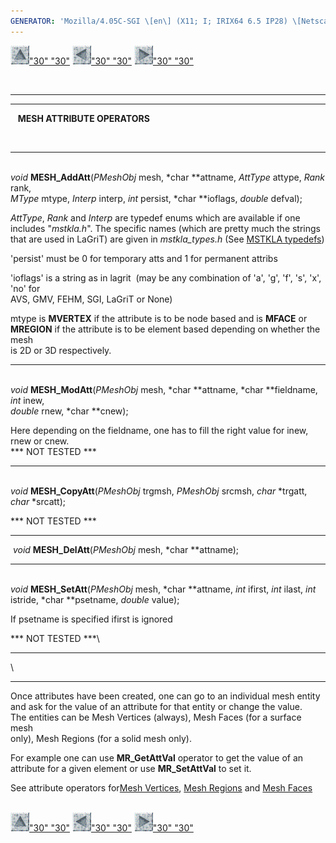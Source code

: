 ```yaml
---
GENERATOR: 'Mozilla/4.05C-SGI \[en\] (X11; I; IRIX64 6.5 IP28) \[Netscape\]'
---
```


[![](../images/arrow2.gif)"30"
"30"](mstkla.md#MESH%20VERTEX:) [![](../images/arrow3.gif)"30"
"30"](MeshEdge.md) [![](../images/arrow4.gif)"30"
"30"](GenRegion.md)

 

------------------------------------------------------------------------

------------------------------------------------------------------------

   **MESH ATTRIBUTE OPERATORS**

 

------------------------------------------------------------------------

\
*void* **MESH\_AddAtt**(*PMeshObj* mesh, *char \**attname, *AttType*
attype, *Rank* rank,\
*MType* mtype, *Interp* interp, *int* persist, *char \**ioflags,
*double* defval);

*AttType*, *Rank* and *Interp* are typedef enums which are available if
one\
includes "*mstkla.h*". The specific names (which are pretty much the
strings\
that are used in LaGriT) are given in *mstkla\_types.h* (See [MSTKLA
typedefs](prelim.md))

'persist' must be 0 for temporary atts and 1 for permanent attribs

'ioflags' is a string as in lagrit  (may be any combination of 'a', 'g',
'f', 's', 'x', 'no' for\
AVS, GMV, FEHM, SGI, LaGriT or None)

mtype is **MVERTEX** if the attribute is to be node based and is
**MFACE** or\
**MREGION** if the attribute is to be element based depending on whether
the mesh\
is 2D or 3D respectively.

------------------------------------------------------------------------

\
*void* **MESH\_ModAtt**(*PMeshObj* mesh, *char \**attname, *char
\**fieldname, *int* inew,\
*double* rnew, *char \**cnew);

Here depending on the fieldname, one has to fill the right value for
inew,\
rnew or cnew.\
\*\*\* NOT TESTED \*\*\*

------------------------------------------------------------------------

\
*void* **MESH\_CopyAtt**(*PMeshObj* trgmsh, *PMeshObj* srcmsh, *char*
\*trgatt, *char* \*srcatt);

\*\*\* NOT TESTED \*\*\*

------------------------------------------------------------------------

 *void* **MESH\_DelAtt**(*PMeshObj* mesh, *char \**attname);

------------------------------------------------------------------------

\
*void* **MESH\_SetAtt**(*PMeshObj* mesh, *char \**attname, *int* ifirst,
*int* ilast, *int*\
istride, *char \**psetname, *double* value);

If psetname is specified ifirst is ignored

\*\*\* NOT TESTED \*\*\*\

------------------------------------------------------------------------

\

------------------------------------------------------------------------

Once attributes have been created, one can go to an individual mesh
entity\
and ask for the value of an attribute for that entity or change the
value.\
The entities can be Mesh Vertices (always), Mesh Faces (for a surface
mesh\
only), Mesh Regions (for a solid mesh only).

For example one can use **MR\_GetAttVal** operator to get the value of
an\
attribute for a given element or use **MR\_SetAttVal** to set it.

See attribute operators for[Mesh Vertices](MeshVertex.md#MV-Attribs),
[Mesh Regions](MeshRegion.md#MR-Attribs) and [Mesh
Faces](MeshFace.md#MF-Attribs)\
 

[![](../images/arrow2.gif)"30"
"30"](mstkla.md#MESH%20VERTEX:) [![](../images/arrow3.gif)"30"
"30"](MeshEdge.md) [![](../images/arrow4.gif)"30"
"30"](GenRegion.md)
